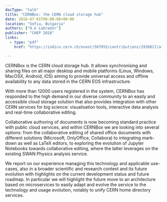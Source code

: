 ```yaml
---
docType: "talk"
title: "CERNBox: the CERN cloud storage hub"
date: 2018-07-01T00:00:00+00:00
location: "Sofia, Bulgaria"
authors: ["H.G Labrador"]
publisher: "CHEP 2018"
links:
  - type: "pdf"
    href: "https://indico.cern.ch/event/587955/contributions/2936817/attachments/1679263/2705116/CHEP_2018_CERNBox_Cloud_Storage_HUB.pdf"

---
```


CERNBox is the CERN cloud storage hub. It allows synchronising and sharing files on all major desktop and mobile platforms (Linux, Windows, MacOSX, Android, iOS) aiming to provide universal access and offline availability to any data stored in the CERN EOS infrastructure.

With more than 12000 users registered in the system, CERNBox has responded to the high demand in our diverse community to an easily and accessible cloud storage solution that also provides integration with other CERN services for big science: visualisation tools, interactive data analysis and real-time collaborative editing.

Collaborative authoring of documents is now becoming standard practice with public cloud services, and within CERNBox we are looking into several options: from the collaborative editing of shared office documents with different solutions (Microsoft, OnlyOffice, Collabora) to integrating mark-down as well as LaTeX editors, to exploring the evolution of Jupyter Notebooks towards collaborative editing, where the latter leverages on the existing SWAN Physics analysis service.

We report on our experience managing this technology and applicable use-cases, also in a broader scientific and research context and its future evolution with highlights on the current development status and future roadmap. In particular we will highlight the future move to an architecture based on microservices to easily adapt and evolve the service to the technology and usage evolution, notably to unify CERN home directory services.
